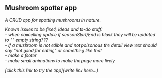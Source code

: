 ## Mushroom spotter app

_A CRUD app for spotting mushrooms in nature._

_Known issues to be fixed, ideas and to-do stuff:_<br>
_- when cancelling update if seasonStart/End is blank they will be updated to "" empty string???_<br>
_- if a mushroom is not edible and not poisonous the detail view text should say "not good for eating" or something like that_<br>
_- make a footer_<br>
_- make small animations to make the page more lively_<br>

_[click this link to try the app](write link here...)_
